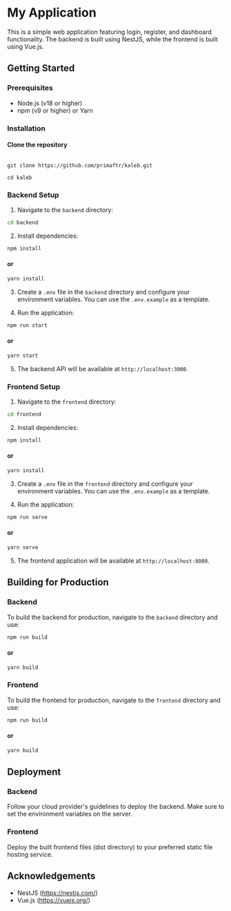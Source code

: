 # My Application

This is a simple web application featuring login, register, and dashboard functionality. The backend is built using NestJS, while the frontend is built using Vue.js.

## Getting Started

### Prerequisites

- Node.js (v18 or higher)
- npm (v9 or higher) or Yarn

### Installation

#### Clone the repository

```console

git clone https://github.com/primaftr/kaleb.git

cd kaleb
```

### Backend Setup

1. Navigate to the `backend` directory:

```bash
cd backend
```

2. Install dependencies:

```bash
npm install
```

#### or

```bash
yarn install
```

3. Create a `.env` file in the `backend` directory and configure your environment variables. You can use the `.env.example` as a template.

4. Run the application:

```bash
npm run start
```

#### or

```bash
yarn start
```

5. The backend API will be available at `http://localhost:3000`.

### Frontend Setup

1. Navigate to the `frontend` directory:

```bash
cd frontend
```

2. Install dependencies:

```bash
npm install
```

#### or

```bash
yarn install
```

3. Create a `.env` file in the `frontend` directory and configure your environment variables. You can use the `.env.example` as a template.

4. Run the application:

```bash
npm run serve
```

#### or

```bash
yarn serve
```

5. The frontend application will be available at `http://localhost:8080`.

## Building for Production

### Backend

To build the backend for production, navigate to the `backend` directory and use:

```bash
npm run build
```

#### or

```bash
yarn build
```

### Frontend

To build the frontend for production, navigate to the `frontend` directory and use:

```bash
npm run build
```

#### or

```bash
yarn build
```

## Deployment

### Backend

Follow your cloud provider's guidelines to deploy the backend. Make sure to set the environment variables on the server.

### Frontend

Deploy the built frontend files (dist directory) to your preferred static file hosting service.

## Acknowledgements

- NestJS (https://nestjs.com/)
- Vue.js (https://vuejs.org/)
